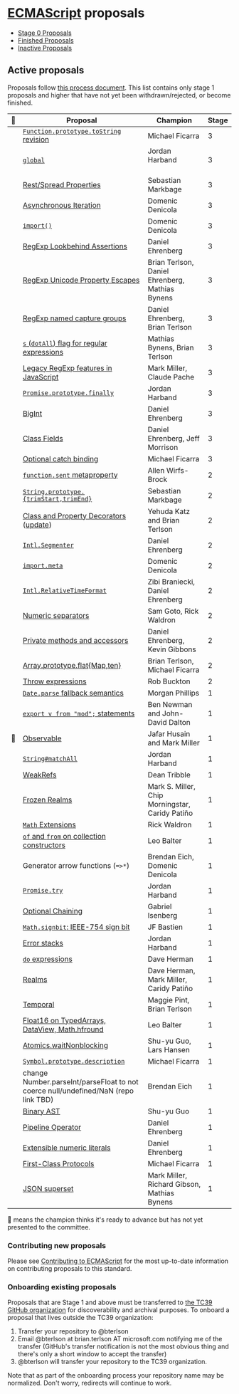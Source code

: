 # [ECMAScript](https://github.com/tc39/ecma262) proposals

 - [Stage 0 Proposals](stage-0-proposals.md)
 - [Finished Proposals](finished-proposals.md)
 - [Inactive Proposals](inactive-proposals.md)

## Active proposals

Proposals follow [this process document](https://tc39.github.io/process-document/).
This list contains only stage 1 proposals and higher that have not yet been withdrawn/rejected, or become finished.

| 🚀 | Proposal                                                         | Champion                                        | Stage |
|---|------------------------------------------------------------------|-------------------------------------------------|-------|
|   | [`Function.prototype.toString` revision][function-to-string]     | Michael Ficarra                                 | 3 |
|   | [`global`][global]                                               | Jordan Harband                                  | 3 |
|   | [Rest/Spread Properties][object-rest-spread]                     | Sebastian Markbage                              | 3 |
|   | [Asynchronous Iteration][async-iteration]                        | Domenic Denicola                                | 3 |
|   | [`import()`][dynamic-import]                                     | Domenic Denicola                                | 3 |
|   | [RegExp Lookbehind Assertions][lookbehind]                       | Daniel Ehrenberg                                | 3 |
|   | [RegExp Unicode Property Escapes][unicode-escapes]               | Brian Terlson, Daniel Ehrenberg, Mathias Bynens | 3 |
|   | [RegExp named capture groups][named-groups]                      | Daniel Ehrenberg, Brian Terlson                 | 3 |
|   | [`s` (`dotAll`) flag for regular expressions][dot-all]           | Mathias Bynens, Brian Terlson                   | 3 |
|   | [Legacy RegExp features in JavaScript][regexp-legacy]            | Mark Miller, Claude Pache                       | 3 |
|   | [`Promise.prototype.finally`][finally]                           | Jordan Harband                                  | 3 |
|   | [BigInt][bigint]                                                 | Daniel Ehrenberg                                | 3 |
|   | [Class Fields][class-fields]                                     | Daniel Ehrenberg, Jeff Morrison                 | 3 |
|   | [Optional catch binding][optional-catch]                         | Michael Ficarra                                 | 3 |
|   | [`function.sent` metaproperty][function-sent]                    | Allen Wirfs-Brock                               | 2 |
|   | [`String.prototype.{trimStart,trimEnd}`][trims]                  | Sebastian Markbage                              | 2 |
|   | [Class and Property Decorators][decorators] ([update][unified-class]) | Yehuda Katz and Brian Terlson              | 2 |
|   | [`Intl.Segmenter`][intl-segmenter]                               | Daniel Ehrenberg                                | 2 |
|   | [`import.meta`][import-meta]                                     | Domenic Denicola                                | 2 |
|   | [`Intl.RelativeTimeFormat`][relative-time]                       | Zibi Braniecki, Daniel Ehrenberg                | 2 |
|   | [Numeric separators][numeric_separators]                         | Sam Goto, Rick Waldron                          | 2 |
|   | [Private methods and accessors][private-methods]                 | Daniel Ehrenberg, Kevin Gibbons                 | 2 |
|   | [Array.prototype.flat{Map,ten}][flat]                            | Brian Terlson, Michael Ficarra                  | 2 |
|   | [Throw expressions][throw-expressions]                           | Rob Buckton                                     | 2 |
|   | [`Date.parse` fallback semantics][date-parse]                    | Morgan Phillips                                 | 1 |
|   | [`export v from "mod";` statements][export-from]                 | Ben Newman and John-David Dalton                | 1 |
| 🚀 | [Observable][observable]                                         | Jafar Husain and Mark Miller                    | 1 |
|   | [`String#matchAll`][matchall]                                    | Jordan Harband                                  | 1 |
|   | [WeakRefs][weakrefs]                                             | Dean Tribble                                    | 1 |
|   | [Frozen Realms][frozen-realms]                                   | Mark S. Miller, Chip Morningstar, Caridy Patiño | 1 |
|   | [`Math` Extensions][more-math]                                   | Rick Waldron                                    | 1 |
|   | [`of` and `from` on collection constructors][collection-of-from] | Leo Balter                                      | 1 |
|   | Generator arrow functions (`=>*`)                                | Brendan Eich, Domenic Denicola                  | 1 |
|   | [`Promise.try`][try]                                             | Jordan Harband                                  | 1 |
|   | [Optional Chaining][chaining]                                    | Gabriel Isenberg                                | 1 |
|   | [`Math.signbit`: IEEE-754 sign bit][signbit]                     | JF Bastien                                      | 1 |
|   | [Error stacks][stacks]                                           | Jordan Harband                                  | 1 |
|   | [`do` expressions][do]                                           | Dave Herman                                     | 1 |
|   | [Realms][realms]                                                 | Dave Herman, Mark Miller, Caridy Patiño         | 1 |
|   | [Temporal][temporal]                                             | Maggie Pint, Brian Terlson                      | 1 |
|   | [Float16 on TypedArrays, DataView, Math.hfround][float16s]       | Leo Balter                                      | 1 |
|   | [Atomics.waitNonblocking][nonblocking]                           | Shu-yu Guo, Lars Hansen                         | 1 |
|   | [`Symbol.prototype.description`][symbol-description]             | Michael Ficarra                                 | 1 |
|   | change Number.parseInt/parseFloat to not coerce null/undefined/NaN (repo link TBD) | Brendan Eich                  | 1 |
|   | [Binary AST][binary-ast]                                         | Shu-yu Guo                                      | 1 |
|   | [Pipeline Operator][pipeline]                                    | Daniel Ehrenberg                                | 1 |
|   | [Extensible numeric literals][extensible-literals]               | Daniel Ehrenberg                                | 1 |
|   | [First-Class Protocols][protocols]                               | Michael Ficarra                                 | 1 |
|   | [JSON superset][json-superset]                                   | Mark Miller, Richard Gibson, Mathias Bynens     | 1 |

🚀 means the champion thinks it's ready to advance but has not yet presented to the committee.

### Contributing new proposals

Please see [Contributing to ECMAScript](/CONTRIBUTING.md) for the most up-to-date information on contributing proposals to this standard.

### Onboarding existing proposals

Proposals that are Stage 1 and above must be transferred to [the TC39 GitHub organization](https://github.com/tc39) for discoverability and archival purposes. To onboard a proposal that lives outside the TC39 organization:

1. Transfer your repository to @bterlson
2. Email @bterlson at brian.terlson AT microsoft.com notifying me of the transfer (GitHub's transfer notification is not the most obvious thing and there's only a short window to accept the transfer)
3. @bterlson will transfer your repository to the TC39 organization.

Note that as part of the onboarding process your repository name may be normalized. Don't worry, redirects will continue to work.

[function-to-string]: https://github.com/tc39/Function-prototype-toString-revision
[global]: https://github.com/tc39/proposal-global
[object-rest-spread]: https://github.com/tc39/proposal-object-rest-spread
[async-iteration]: https://github.com/tc39/proposal-async-iteration
[dynamic-import]: https://github.com/tc39/proposal-dynamic-import
[lookbehind]: https://github.com/tc39/proposal-regexp-lookbehind
[unicode-escapes]: https://github.com/tc39/proposal-regexp-unicode-property-escapes
[named-groups]: https://github.com/tc39/proposal-regexp-named-groups
[dot-all]: https://github.com/tc39/proposal-regexp-dotall-flag
[regexp-legacy]: https://github.com/tc39/proposal-regexp-legacy-features
[finally]: https://github.com/tc39/proposal-promise-finally
[bigint]: https://github.com/tc39/proposal-bigint
[class-fields]: https://github.com/tc39/proposal-class-fields
[optional-catch]: https://github.com/tc39/proposal-optional-catch-binding
[function-sent]: https://github.com/allenwb/ESideas/blob/master/Generator%20metaproperty.md
[trims]: https://github.com/sebmarkbage/ecmascript-string-left-right-trim
[decorators]: http://github.com/tc39/proposal-decorators
[intl-segmenter]: https://github.com/tc39/proposal-intl-segmenter
[import-meta]: https://github.com/tc39/proposal-import-meta
[relative-time]: https://github.com/tc39/proposal-intl-relative-time
[numeric_separators]: https://github.com/samuelgoto/proposal-numeric-separator
[private-methods]: https://github.com/littledan/proposal-private-methods
[unified-class]: https://github.com/littledan/proposal-unified-class-features
[date-parse]: https://github.com/mrrrgn/proposal-date-time-string-format
[export-from]: https://github.com/tc39/proposal-export-default-from
[observable]: https://github.com/tc39/proposal-observable
[matchall]: https://github.com/tc39/String.prototype.matchAll
[weakrefs]: https://github.com/tc39/proposal-weakrefs
[frozen-realms]: https://github.com/FUDCo/frozen-realms
[more-math]: https://github.com/rwaldron/proposal-math-extensions
[collection-of-from]: https://github.com/leobalter/proposal-setmap-offrom
[try]: https://github.com/ljharb/proposal-promise-try
[chaining]: https://github.com/tc39/proposal-optional-chaining
[signbit]: http://jfbastien.github.io/papers/Math.signbit.html
[stacks]: https://github.com/ljharb/proposal-error-stacks
[do]: https://github.com/tc39/proposal-do-expressions
[realms]: https://github.com/caridy/proposal-realms
[temporal]: https://github.com/maggiepint/proposal-temporal
[float16s]: https://docs.google.com/presentation/d/1Ta_IbravBUOvu7LUhlN49SvLU-8G8bIQnsS08P3Z4vY/edit?usp=sharing
[nonblocking]: https://github.com/tc39/proposal-atomics-wait-async
[symbol-description]: https://github.com/tc39/proposal-Symbol-description
[flat]: https://github.com/tc39/proposal-flatMap
[throw-expressions]: https://github.com/rbuckton/proposal-throw-expressions
[binary-ast]: https://github.com/syg/ecmascript-binary-ast
[pipeline]: https://github.com/tc39/proposal-pipeline-operator
[extensible-literals]: https://github.com/littledan/proposal-extensible-numeric-literals
[protocols]: https://github.com/michaelficarra/proposal-first-class-protocols
[json-superset]: https://github.com/gibson042/ecma262-proposal-json-superset

